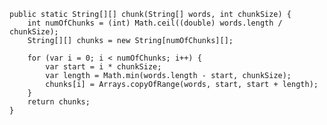     public static String[][] chunk(String[] words, int chunkSize) {
        int numOfChunks = (int) Math.ceil((double) words.length / chunkSize);
        String[][] chunks = new String[numOfChunks][];

        for (var i = 0; i < numOfChunks; i++) {
            var start = i * chunkSize;
            var length = Math.min(words.length - start, chunkSize);
            chunks[i] = Arrays.copyOfRange(words, start, start + length);
        }
        return chunks;
    }